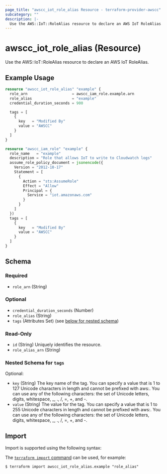 ```yaml
---
page_title: "awscc_iot_role_alias Resource - terraform-provider-awscc"
subcategory: ""
description: |-
  Use the AWS::IoT::RoleAlias resource to declare an AWS IoT RoleAlias.
---
```


# awscc_iot_role_alias (Resource)

Use the AWS::IoT::RoleAlias resource to declare an AWS IoT RoleAlias.

## Example Usage

```terraform
resource "awscc_iot_role_alias" "example" {
  role_arn                    = awscc_iam_role.example.arn
  role_alias                  = "example"
  credential_duration_seconds = 900

  tags = [
    {
      key   = "Modified By"
      value = "AWSCC"
    }
  ]
}

resource "awscc_iam_role" "example" {
  role_name   = "example"
  description = "Role that allows IoT to write to Cloudwatch logs"
  assume_role_policy_document = jsonencode({
    Version = "2012-10-17"
    Statement = [
      {
        Action = "sts:AssumeRole"
        Effect = "Allow"
        Principal = {
          Service = "iot.amazonaws.com"
        }
      }
    ]
  })
  tags = [
    {
      key   = "Modified By"
      value = "AWSCC"
    }
  ]
}
```

<!-- schema generated by tfplugindocs -->
## Schema

### Required

- `role_arn` (String)

### Optional

- `credential_duration_seconds` (Number)
- `role_alias` (String)
- `tags` (Attributes Set) (see [below for nested schema](#nestedatt--tags))

### Read-Only

- `id` (String) Uniquely identifies the resource.
- `role_alias_arn` (String)

<a id="nestedatt--tags"></a>
### Nested Schema for `tags`

Optional:

- `key` (String) The key name of the tag. You can specify a value that is 1 to 127 Unicode characters in length and cannot be prefixed with aws:. You can use any of the following characters: the set of Unicode letters, digits, whitespace, _, ., /, =, +, and -.
- `value` (String) The value for the tag. You can specify a value that is 1 to 255 Unicode characters in length and cannot be prefixed with aws:. You can use any of the following characters: the set of Unicode letters, digits, whitespace, _, ., /, =, +, and -.

## Import

Import is supported using the following syntax:

The [`terraform import` command](https://developer.hashicorp.com/terraform/cli/commands/import) can be used, for example:

```shell
$ terraform import awscc_iot_role_alias.example "role_alias"
```